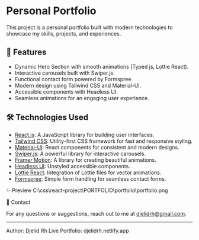 # Personal Portfolio  

This project is a personal portfolio built with modern technologies to showcase my skills, projects, and experiences.  

## 🚀 Features  

- Dynamic Hero Section with smooth animations (Typed js, Lottie React).  
- Interactive carousels built with Swiper.js.  
- Functional contact form powered by Formspree.  
- Modern design using Tailwind CSS and Material-UI.  
- Accessible components with Headless UI.  
- Seamless animations for an engaging user experience.  

## 🛠️ Technologies Used  

- [React.js](https://reactjs.org/): A JavaScript library for building user interfaces.  
- [Tailwind CSS](https://tailwindcss.com/): Utility-first CSS framework for fast and responsive styling.  
- [Material-UI](https://mui.com/): React components for consistent and modern designs.  
- [Swiper.js](https://swiperjs.com/): A powerful library for interactive carousels.  
- [Framer Motion](https://www.framer.com/motion/): A library for creating beautiful animations.  
- [Headless UI](https://headlessui.dev/): Unstyled accessible components.  
- [Lottie React](https://lottiefiles.com/): Integration of Lottie files for vector animations.  
- [Formspree](https://formspree.io/): Simple form handling for seamless contact forms.  




✨ Preview
C:\css\react-project\PORTFOLIO\portfolio\portfolio.png




📧 Contact

For any questions or suggestions, reach out to me at djelidrh@gmail.com.


---

Author: Djelid Rh
Live Portfolio: djelidrh.netlify.app

